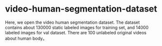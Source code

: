 # video-human-segmentation-dataset

Here, we open the video human segmentation dataset.
The dataset contains about 130000 static labeled images for training set, and 14000 labeled images for val dataset.
There are 100 unlabeled original videos about human body。
